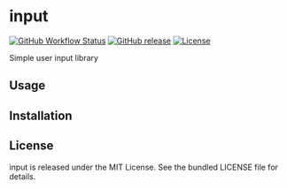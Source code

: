 input
=========

[![GitHub Workflow Status](https://img.shields.io/github/actions/workflow/status/akerl/input/build.yml?branch=main)](https://github.com/akerl/input/actions)
[![GitHub release](https://img.shields.io/github/release/akerl/input.svg)](https://github.com/akerl/input/releases)
[![License](https://img.shields.io/github/license/akerl/input)](https://github.com/akerl/input/blob/master/LICENSE)

Simple user input library

## Usage

## Installation

## License

input is released under the MIT License. See the bundled LICENSE file for details.
